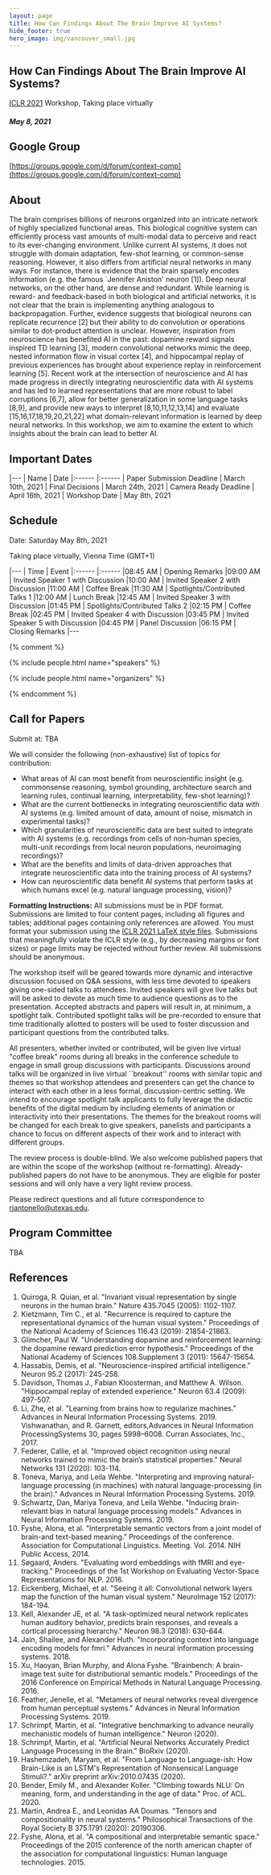```yaml
---
layout: page
title: How Can Findings About The Brain Improve AI Systems?
hide_footer: true
hero_image: img/vancouver_small.jpg
---
```


## How Can Findings About The Brain Improve AI Systems?
[ICLR 2021](https://iclr.cc/Conferences/2021/) Workshop, Taking place virtually
##### May 8, 2021

## Google Group
[https://groups.google.com/d/forum/context-comp](https://groups.google.com/d/forum/context-comp)


## About
The brain comprises billions of neurons organized into an intricate network of highly specialized functional areas. This biological cognitive system can efficiently process vast amounts of multi-modal data to perceive and react to its ever-changing environment. Unlike current AI systems, it does not struggle with domain adaptation, few-shot learning, or common-sense reasoning. However, it also differs from artificial neural networks in many ways. For instance, there is evidence that the brain sparsely encodes information (e.g. the famous `Jennifer Aniston' neuron [1]). Deep neural networks, on the other hand, are dense and redundant. While learning is reward- and feedback-based in both biological and artificial networks, it is not clear that the brain is implementing anything analogous to backpropagation. Further, evidence suggests that biological neurons can replicate recurrence [2] but their ability to do convolution or operations similar to dot-product attention is unclear. 
However, inspiration from neuroscience has benefited AI in the past: dopamine reward signals inspired TD learning [3], modern convolutional networks mimic the deep, nested information flow in visual cortex [4], and hippocampal replay of previous experiences has brought about experience replay in reinforcement learning [5]. Recent work at the intersection of neuroscience and AI has made progress in directly integrating neuroscientific data with AI systems and has led to learned representations that are more robust to label corruptions [6,7], allow for better generalization in some language tasks [8,9], and provide new ways to interpret [8,10,11,12,13,14] and evaluate [15,16,17,18,19,20,21,22] what domain-relevant information is learned by deep neural networks. In this workshop, we aim to examine the extent to which insights about the brain can lead to better AI. 

## Important Dates

|---
| Name | Date
|:------ |:------
| Paper Submission Deadline | March 10th, 2021
| Final Decisions | March 24th, 2021
| Camera Ready Deadline | April 16th, 2021
| Workshop Date | May 8th, 2021


## Schedule

Date: Saturday May 8th, 2021

Taking place virtually, Vienna Time (GMT+1)

|---
| Time | Event
|:------ |:------
|08:45 AM | Opening Remarks
|09:00 AM | Invited Speaker 1 with Discussion
|10:00 AM | Invited Speaker 2 with Discussion
|11:00 AM | Coffee Break
|11:30 AM | Spotlights/Contributed Talks 1
|12:00 AM | Lunch Break
|12:45 AM | Invited Speaker 3 with Discussion
|01:45 PM | Spotlights/Contributed Talks 2
|02:15 PM | Coffee Break
|02:45 PM | Invited Speaker 4 with Discussion
|03:45 PM | Invited Speaker 5 with Discussion
|04:45 PM | Panel Discussion
|06:15 PM | Closing Remarks
|---

{% comment %} 

{% include people.html name="speakers" %}


{% include people.html name="organizers" %}

{% endcomment %} 

## Call for Papers

Submit at: TBA

We will consider the following (non-exhaustive) list of topics for contribution:
- What areas of AI can most benefit from neuroscientific insight (e.g. commonsense reasoning, symbol grounding, architecture search and learning rules, continual learning, interpretability, few-shot learning)?
- What are the current bottlenecks in integrating neuroscientific data with AI systems (e.g. limited amount of data, amount of noise, mismatch in experimental tasks)?
- Which granularities of neuroscientific data are best suited to integrate with AI systems (e.g. recordings from cells of non-human species, multi-unit recordings from local neuron populations, neuroimaging recordings)?
- What are the benefits and limits of data-driven approaches that integrate neuroscientific data into the training process of AI systems?
- How can neuroscientific data benefit AI systems that perform tasks at which humans excel (e.g. natural language processing, vision)?

**Formatting Instructions:**  All submissions must be in PDF format. Submissions are limited to four content pages, including all figures and tables; additional pages containing only references are allowed. You must format your submission using the [ICLR 2021 LaTeX style files](https://github.com/ICLR/Master-Template/raw/master/archive/iclr2021.zip). Submissions that meaningfully violate the ICLR style (e.g., by decreasing margins or font sizes) or page limits may be rejected without further review. All submissions should be anonymous.

The workshop itself will be geared towards more dynamic and interactive discussion focused on Q&A sessions, with less time devoted to speakers giving one-sided talks to attendees.
Invited speakers will give live talks but will be asked to devote as much time to audience questions as to the presentation. Accepted abstracts and papers will result in, at minimum, a spotlight talk. Contributed spotlight talks will be pre-recorded to ensure that time traditionally allotted to posters will be used to foster discussion and participant questions from the contributed talks. 

All presenters, whether invited or contributed, will be given live virtual "coffee break" rooms during all breaks in the conference schedule to engage in small group discussions with participants.
Discussions around talks will be organized in live virtual ``breakout'' rooms with similar topic and themes so that workshop attendees and presenters can get the chance to interact with each other in a less formal, discussion-centric setting.
We intend to encourage spotlight talk applicants to fully leverage the didactic benefits of the digital medium by including elements of animation or interactivity into their presentations. The themes for the breakout rooms will be changed for
each break to give speakers, panelists and participants a chance to focus on different aspects of their work and to interact with different groups.

The review process is double-blind. We also welcome published papers that are within the scope of the workshop (without re-formatting). Already-published papers do not have to be anonymous. They are eligible for poster sessions and will only have a very light review process.

Please redirect questions and all future correspondence to [rjantonello@utexas.edu](mailto:rjantonello@utexas.edu).


## Program Committee

TBA


## References


1. Quiroga, R. Quian, et al. "Invariant visual representation by single neurons in the human brain." Nature 435.7045 (2005): 1102-1107.
2. Kietzmann, Tim C., et al. "Recurrence is required to capture the representational dynamics of the human visual system." Proceedings of the National Academy of Sciences 116.43 (2019): 21854-21863.
3. Glimcher, Paul W. "Understanding dopamine and reinforcement learning: the dopamine reward prediction error hypothesis." Proceedings of the National Academy of Sciences 108.Supplement 3 (2011): 15647-15654.
4. Hassabis, Demis, et al. "Neuroscience-inspired artificial intelligence." Neuron 95.2 (2017): 245-258.
5. Davidson, Thomas J., Fabian Kloosterman, and Matthew A. Wilson. "Hippocampal replay of extended experience." Neuron 63.4 (2009): 497-507.
6. Li, Zhe, et al. "Learning from brains how to regularize machines." Advances in Neural Information Processing Systems. 2019. Vishwanathan, and R. Garnett, editors,Advances in Neural Information ProcessingSystems 30, pages 5998–6008. Curran Associates, Inc., 2017.
7. Federer, Callie, et al. "Improved object recognition using neural networks trained to mimic the brain’s statistical properties." Neural Networks 131 (2020): 103-114.
8. Toneva, Mariya, and Leila Wehbe. "Interpreting and improving natural-language processing (in machines) with natural language-processing (in the brain)." Advances in Neural Information Processing Systems. 2019.
9. Schwartz, Dan, Mariya Toneva, and Leila Wehbe. "Inducing brain-relevant bias in natural language processing models." Advances in Neural Information Processing Systems. 2019.
10. Fyshe, Alona, et al. "Interpretable semantic vectors from a joint model of brain-and text-based meaning." Proceedings of the conference. Association for Computational Linguistics. Meeting. Vol. 2014. NIH Public Access, 2014.
11. Søgaard, Anders. "Evaluating word embeddings with fMRI and eye-tracking." Proceedings of the 1st Workshop on Evaluating Vector-Space Representations for NLP. 2016.
12. Eickenberg, Michael, et al. "Seeing it all: Convolutional network layers map the function of the human visual system." NeuroImage 152 (2017): 184-194.
13. Kell, Alexander JE, et al. "A task-optimized neural network replicates human auditory behavior, predicts brain responses, and reveals a cortical processing hierarchy." Neuron 98.3 (2018): 630-644.
14. Jain, Shailee, and Alexander Huth. "Incorporating context into language encoding models for fmri." Advances in neural information processing systems. 2018.
15. Xu, Haoyan, Brian Murphy, and Alona Fyshe. "Brainbench: A brain-image test suite for distributional semantic models." Proceedings of the 2016 Conference on Empirical Methods in Natural Language Processing. 2016.
16. Feather, Jenelle, et al. "Metamers of neural networks reveal divergence from human perceptual systems." Advances in Neural Information Processing Systems. 2019.
17. Schrimpf, Martin, et al. "Integrative benchmarking to advance neurally mechanistic models of human intelligence." Neuron (2020).
18. Schrimpf, Martin, et al. "Artificial Neural Networks Accurately Predict Language Processing in the Brain." BioRxiv (2020).
19. Hashemzadeh, Maryam, et al. "From Language to Language-ish: How Brain-Like is an LSTM's Representation of Nonsensical Language Stimuli?." arXiv preprint arXiv:2010.07435 (2020).
20. Bender, Emily M., and Alexander Koller. "Climbing towards NLU: On meaning, form, and understanding in the age of data." Proc. of ACL. 2020.
21. Martin, Andrea E., and Leonidas AA Doumas. "Tensors and compositionality in neural systems." Philosophical Transactions of the Royal Society B 375.1791 (2020): 20190306.
22. Fyshe, Alona, et al. "A compositional and interpretable semantic space." Proceedings of the 2015 conference of the north american chapter of the association for computational linguistics: Human language technologies. 2015.
